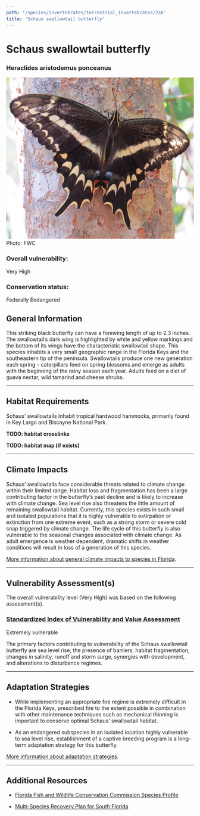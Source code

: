 ```yaml
---
path: '/species/invertebrates/terrestrial_invertebrates/230'
title: 'Schaus swallowtail butterfly'
---
```


# Schaus swallowtail butterfly

### Heraclides aristodemus ponceanus

<div id="TopSection">

<div class="header-photo"><img src="230.jpg" alt="Photo for Schaus swallowtail butterfly"/>
<figcaption>Photo: FWC</figcaption></div>

<div>

### Overall vulnerability:

<div class="vulnerability vulnerability-extreme">Very High</div>

### Conservation status:

Federally Endangered

</div>
</div>

## General Information

This striking black butterfly can have a forewing length of up to 2.3 inches.  The swallowtail’s dark wing is highlighted by white and yellow markings and the bottom of its wings have the characteristic swallowtail shape.  This species inhabits a very small geographic range in the Florida Keys and the southeastern tip of the peninsula.  Swallowtails produce one new generation each spring – caterpillars feed on spring blossoms and emerge as adults with the beginning of the rainy season each year.  Adults feed on a diet of guava nectar, wild tamarind and cheese shrubs.

<hr />

## Habitat Requirements



Schaus’ swallowtails inhabit tropical hardwood hammocks, primarily found in Key Largo and Biscayne National Park.

**TODO: habitat crosslinks**

**TODO: habitat map (if exists)**

<hr />

## Climate Impacts

Schaus’ swallowtails face considerable threats related to climate change within their limited range.  Habitat loss and fragmentation has been a large contributing factor in the butterfly’s past decline and is likely to increase with climate change.  Sea level rise also threatens the little amount of remaining swallowtail habitat.  Currently, this species exists in such small and isolated populations that it is highly vulnerable to extirpation or extinction from one extreme event, such as a strong storm or severe cold snap triggered by climate change.  The life cycle of this butterfly is also vulnerable to the seasonal changes associated with climate change.  As adult emergence is weather dependent, dramatic shifts in weather conditions will result in loss of a generation of this species.

[More information about general climate impacts to species in Florida](/impacts/species).



<hr />

## Vulnerability Assessment(s)

The overall vulnerability level (Very High) was based on the following assessment(s).
#### 
<div class="vulnerability-header">
<h3><a href="/impacts/vulnerability/sivva/species">Standardized Index of Vulnerability and Value Assessment</a></h3>
<div class="vulnerability vulnerability-extreme">Extremely vulnerable</div>
</div> 

The primary factors contributing to vulnerability of the Schaus swallowtail butterfly are sea level rise, the presence of barriers, habitat fragmentation, changes in salinity, runoff and storm surge, synergies with development, and alterations to disturbance regimes.


<hr />

## Adaptation Strategies

- While implementing an appropriate fire regime is extremely difficult in the Florida Keys, prescribed fire to the extent possible in combination with other maintenance techniques such as mechanical thinning is important to conserve optimal Schaus’ swallowtail habitat.

- As an endangered subspecies in an isolated location highly vulnerable to sea level rise, establishment of a captive breeding program is a long-term adaptation strategy for this butterfly.

[More information about adaptation strategies](/strategies).

<hr />


## Additional Resources

- [Florida Fish and Wildlife Conservation Commission Species Profile](https://myfwc.com/wildlifehabitats/profiles/invertebrates/schaus-swallowtail-butterfly/)

- [Multi-Species Recovery Plan for South Florida](https://ecos.fws.gov/docs/recovery_plan/sfl_msrp/SFL_MSRP_Species.pdf)
